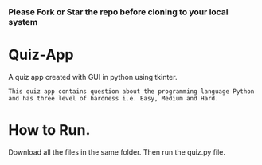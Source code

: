 ### Please Fork or Star the repo before cloning to your local system

# Quiz-App
A quiz app created with GUI in python using tkinter.

`This quiz app contains question about the programming language Python and has three level of hardness i.e. Easy, Medium and Hard.`

# How to Run.
Download all the files in the same folder.
Then run the quiz.py file.
